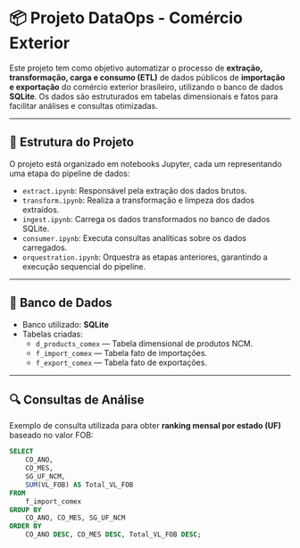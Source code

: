 # 📦 Projeto DataOps - Comércio Exterior

Este projeto tem como objetivo automatizar o processo de **extração, transformação, carga e consumo (ETL)** de dados públicos de **importação e exportação** do comércio exterior brasileiro, utilizando o banco de dados **SQLite**. Os dados são estruturados em tabelas dimensionais e fatos para facilitar análises e consultas otimizadas.

---

## 🧱 Estrutura do Projeto

O projeto está organizado em notebooks Jupyter, cada um representando uma etapa do pipeline de dados:

- `extract.ipynb`: Responsável pela extração dos dados brutos.
- `transform.ipynb`: Realiza a transformação e limpeza dos dados extraídos.
- `ingest.ipynb`: Carrega os dados transformados no banco de dados SQLite.
- `consumer.ipynb`: Executa consultas analíticas sobre os dados carregados.
- `orquestration.ipynb`: Orquestra as etapas anteriores, garantindo a execução sequencial do pipeline.

---

## 💾 Banco de Dados

- Banco utilizado: **SQLite**
- Tabelas criadas:
  - `d_products_comex` — Tabela dimensional de produtos NCM.
  - `f_import_comex` — Tabela fato de importações.
  - `f_export_comex` — Tabela fato de exportações.

---

## 🔍 Consultas de Análise

Exemplo de consulta utilizada para obter **ranking mensal por estado (UF)** baseado no valor FOB:

```sql
SELECT 
    CO_ANO, 
    CO_MES, 
    SG_UF_NCM, 
    SUM(VL_FOB) AS Total_VL_FOB
FROM 
    f_import_comex
GROUP BY 
    CO_ANO, CO_MES, SG_UF_NCM
ORDER BY 
    CO_ANO DESC, CO_MES DESC, Total_VL_FOB DESC;
